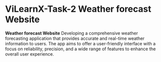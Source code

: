 # ViLearnX-Task-2 Weather forecast Website
**Weather forecast Website**
Developing a comprehensive weather forecasting application that provides accurate and real-time weather information to users. The app aims to offer a user-friendly interface with a focus on reliability, precision, and a wide range of features to enhance the overall user experience.
